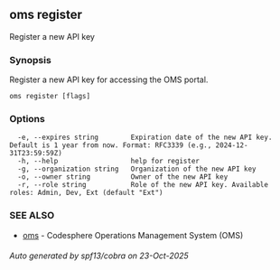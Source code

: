 ## oms register

Register a new API key

### Synopsis

Register a new API key for accessing the OMS portal.

```
oms register [flags]
```

### Options

```
  -e, --expires string        Expiration date of the new API key. Default is 1 year from now. Format: RFC3339 (e.g., 2024-12-31T23:59:59Z)
  -h, --help                  help for register
  -g, --organization string   Organization of the new API key
  -o, --owner string          Owner of the new API key
  -r, --role string           Role of the new API key. Available roles: Admin, Dev, Ext (default "Ext")
```

### SEE ALSO

* [oms](oms.md)	 - Codesphere Operations Management System (OMS)

###### Auto generated by spf13/cobra on 23-Oct-2025
